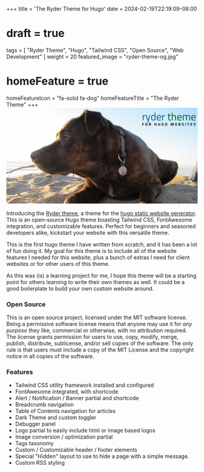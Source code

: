 +++
title = 'The Ryder Theme for Hugo'
date = 2024-02-19T22:19:09-08:00
# draft = true
tags = [
  "Ryder Theme",
  "Hugo",
  "Tailwind CSS",
  "Open Source",
  "Web Development"
]
weight = 20
featured_image = "ryder-theme-og.jpg"
# homeFeature = true
homeFeatureIcon = "fa-solid fa-dog"
homeFeatureTitle = "The Ryder Theme"
+++
![In honor of this old guy](ryder-theme-og.jpg)

Introducing the [Ryder theme](https://www.github.com/arts-link/ryder), a theme for the [hugo static website generator](https://www.gohugo.io). This is an open-source Hugo theme boasting Tailwind CSS, FontAwesome integration, and customizable features. Perfect for beginners and seasoned developers alike, kickstart your website with this versatile theme.

<!--more-->

This is the first hugo theme I have written from scratch, and it has been a lot of fun doing it. My goal for this theme is to include all of the website features I needed for this website, plus a bunch of extras I need for client websites or for other users of this theme.

As this was (is) a learning project for me, I hope this theme will be a starting point for others learning to write their own themes as well. It could be a good boilerplate to build your own custom website around.

### Open Source

This is an open source project, licensed under the MIT software license. Being a permissive software license means that anyone may use it for *any purpose* they like, commercial or otherwise, with no attribution required. The license grants permission for users to use, copy, modify, merge, publish, distribute, sublicense, and/or sell copies of the software. The only rule is that users must include a copy of the MIT License and the copyright notice in all copies of the software.

### Features

- Tailwind CSS utility framework installed and configured
- FontAwesome integrated, with shortcode
- Alert / Notification / Banner partial and shortcode
- Breadcrumb navigation
- Table of Contents navigation for articles
- Dark Theme and custom toggler
- Debugger panel
- Logo partial to easily include html or image based logos
- Image conversion / optimization partial
- Tags taxonomy
- Custom / Customizable header / footer elements
- Special "Hidden" layout to use to hide a page with a simple message.
- Custom RSS styling